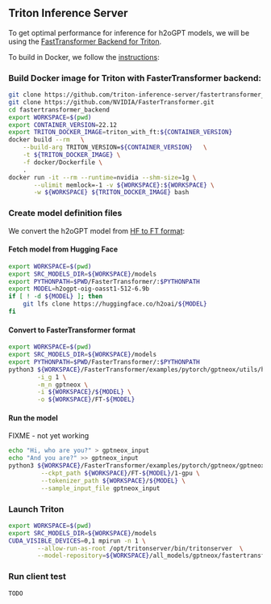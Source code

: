 ## Triton Inference Server

To get optimal performance for inference for h2oGPT models, we will be using the [FastTransformer Backend for Triton](https://github.com/triton-inference-server/fastertransformer_backend/).

To build in Docker, we follow the [instructions](https://github.com/triton-inference-server/fastertransformer_backend/blob/main/README.md#setup):

### Build Docker image for Triton with FasterTransformer backend:

```bash
git clone https://github.com/triton-inference-server/fastertransformer_backend.git
git clone https://github.com/NVIDIA/FasterTransformer.git
cd fastertransformer_backend
export WORKSPACE=$(pwd)
export CONTAINER_VERSION=22.12
export TRITON_DOCKER_IMAGE=triton_with_ft:${CONTAINER_VERSION}
docker build --rm   \
    --build-arg TRITON_VERSION=${CONTAINER_VERSION}   \
    -t ${TRITON_DOCKER_IMAGE} \
    -f docker/Dockerfile \
    .
docker run -it --rm --runtime=nvidia --shm-size=1g \
       --ulimit memlock=-1 -v ${WORKSPACE}:${WORKSPACE} \
       -w ${WORKSPACE} ${TRITON_DOCKER_IMAGE} bash
```

### Create model definition files

We convert the h2oGPT model from [HF to FT format](https://github.com/NVIDIA/FasterTransformer/pull/569):

####  Fetch model from Hugging Face
```bash
export WORKSPACE=$(pwd)
export SRC_MODELS_DIR=${WORKSPACE}/models
export PYTHONPATH=$PWD/FasterTransformer/:$PYTHONPATH
export MODEL=h2ogpt-oig-oasst1-512-6.9b
if [ ! -d ${MODEL} ]; then
    git lfs clone https://huggingface.co/h2oai/${MODEL}
fi
```

####  Convert to FasterTransformer format

```bash
export WORKSPACE=$(pwd)
export SRC_MODELS_DIR=${WORKSPACE}/models
export PYTHONPATH=$PWD/FasterTransformer/:$PYTHONPATH
python3 ${WORKSPACE}/FasterTransformer/examples/pytorch/gptneox/utils/huggingface_gptneox_convert.py \
        -i_g 1 \
        -m_n gptneox \
        -i ${WORKSPACE}/${MODEL} \
        -o ${WORKSPACE}/FT-${MODEL}
```

####  Run the model

FIXME - not yet working
```bash
echo "Hi, who are you?" > gptneox_input
echo "And you are?" >> gptneox_input
python3 ${WORKSPACE}/FasterTransformer/examples/pytorch/gptneox/gptneox_example.py \
         --ckpt_path ${WORKSPACE}/FT-${MODEL}/1-gpu \
         --tokenizer_path ${WORKSPACE}/${MODEL} \
         --sample_input_file gptneox_input
```

### Launch Triton

```bash
export WORKSPACE=$(pwd)
export SRC_MODELS_DIR=${WORKSPACE}/models
CUDA_VISIBLE_DEVICES=0,1 mpirun -n 1 \
        --allow-run-as-root /opt/tritonserver/bin/tritonserver  \
        --model-repository=${WORKSPACE}/all_models/gptneox/fastertransformer/
```

### Run client test

```bash
TODO
```


